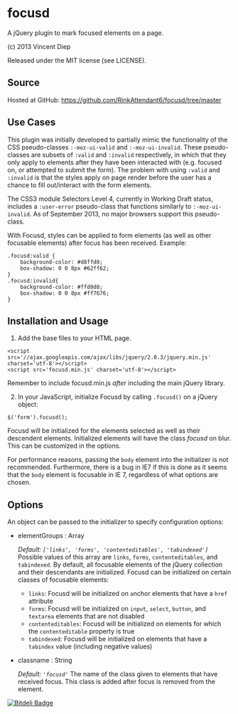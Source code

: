# focusd

A jQuery plugin to mark focused elements on a page.

(c) 2013 Vincent Diep

Released under the MIT license (see LICENSE).

## Source

Hosted at GitHub: https://github.com/RinkAttendant6/focusd/tree/master

## Use Cases

This plugin was initially developed to partially mimic the functionality of the CSS pseudo-classes `:-moz-ui-valid` and `:-moz-ui-invalid`. These pseudo-classes are subsets of `:valid` and `:invalid` respectively, in which that they only apply to elements after they have been interacted with (e.g. focused on, or attempted to submit the form). The problem with using `:valid` and `:invalid` is that the styles apply on page render before the user has a chance to fill out/interact with the form elements.

The CSS3 module Selectors Level 4, currently in Working Draft status, includes a `:user-error` pseudo-class that functions similarly to `:-moz-ui-invalid`. As of September 2013, no major browsers support this pseudo-class.

With Focusd, styles can be applied to form elements (as well as other focusable elements) after focus has been received. Example:

    .focusd:valid {
        background-color: #d8ffd8;
        box-shadow: 0 0 8px #62ff62;
    }
    .focusd:invalid{
        background-color: #ffd8d8;
        box-shadow: 0 0 8px #ff7676;
    }

## Installation and Usage

 1. Add the base files to your HTML page.
```
<script src='//ajax.googleapis.com/ajax/libs/jquery/2.0.3/jquery.min.js' charset='utf-8'></script>
<script src='focusd.min.js' charset='utf-8'></script>
```
 Remember to include focusd.min.js *after* including the main jQuery library.

 2. In your JavaScript, initialize Focusd by calling `.focusd()` on a jQuery object:
```
$('form').focusd();
```

Focusd will be initialized for the elements selected as well as their descendent elements. Initialized elements will have the class *focusd* on blur. This can be customized in the options.

For performance reasons, passing the `body` element into the initializer is not recommended. Furthermore, there is a bug in IE7 if this is done as it seems that the `body` element is focusable in IE 7, regardless of what options are chosen.

## Options

An object can be passed to the initializer to specify configuration options:

 - elementGroups : Array
 
   *Default: `['links', 'forms', 'contenteditables', 'tabindexed']`* Possible values of this array are `links`, `forms`, `contenteditables`, and `tabindexed`. By default, all focusable elements of the jQuery collection and their descendants are initialized. Focusd can be initialized on certain classes of focusable elements:

    - `links`: Focusd will be initialized on `a`nchor elements that have a `href` attribute
    - `forms`: Focusd will be initialized on `input`, `select`, `button`, and `textarea` elements that are not disabled
    - `contenteditables`: Focusd will be initialized on elements for which the `contenteditable` property is true
    - `tabindexed`: Focusd will be initialized on elements that have a `tabindex` value (including negative values)

 - classname : String

   *Default: `'focusd'`* The name of the class given to elements that have received focus. This class is added after focus is removed from the element.


[![Bitdeli Badge](https://d2weczhvl823v0.cloudfront.net/RinkAttendant6/focusd/trend.png)](https://bitdeli.com/free "Bitdeli Badge")

